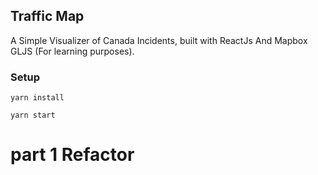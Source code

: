 ## Traffic Map

A Simple Visualizer of Canada Incidents, built with ReactJs And Mapbox GLJS (For learning purposes).

### Setup

`yarn install`

`yarn start`

# part 1 Refactor